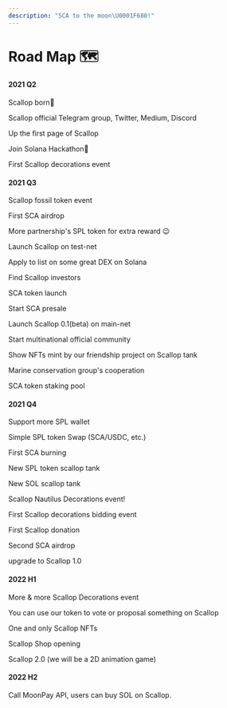 ```yaml
---
description: "SCA to the moon\U0001F680!"
---
```


# Road Map 🗺

#### 2021 Q2

Scallop born🎂

Scallop official Telegram group, Twitter, Medium, Discord

Up the first page of Scallop

Join Solana Hackathon🦾

First Scallop decorations event

#### 2021 Q3

Scallop fossil token event  
  
First SCA airdrop  
  
More partnership's SPL token for extra reward 😉

Launch Scallop on test-net  
  
Apply to list on some great DEX on Solana

Find Scallop investors 

SCA token launch

Start SCA presale 

Launch Scallop 0.1\(beta\) on main-net

Start multinational official community  
  
Show NFTs mint by our friendship project on Scallop tank

Marine conservation group's cooperation

SCA token staking pool

#### 2021 Q4

Support more SPL wallet

Simple SPL token Swap  \(SCA/USDC, etc.\)

First SCA burning

New SPL token scallop tank 

New SOL scallop tank 

Scallop Nautilus Decorations event!

First Scallop decorations bidding event

First Scallop donation

Second SCA airdrop

upgrade to Scallop 1.0

#### 2022 H1

More & more Scallop Decorations event

You can use our token to vote or proposal something on Scallop

One and only Scallop NFTs 

Scallop Shop opening

Scallop 2.0 \(we will be a 2D animation game\)

#### 2022 H2

Call MoonPay API, users can buy SOL on Scallop.

